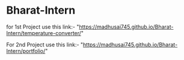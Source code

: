 # Bharat-Intern
for 1st Project use this link:- "https://madhusai745.github.io/Bharat-Intern/temperature-converter/"

For 2nd Project use this link:- "https://madhusai745.github.io/Bharat-Intern/portfolio/"
